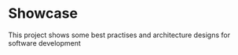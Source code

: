 # Showcase
This project shows some best practises and architecture designs for software development
